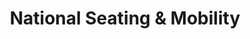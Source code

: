 ---
title: "National Seating & Mobility"
url: /lake-oswego/national-seating-and-mobility/
shop: medical supply
---